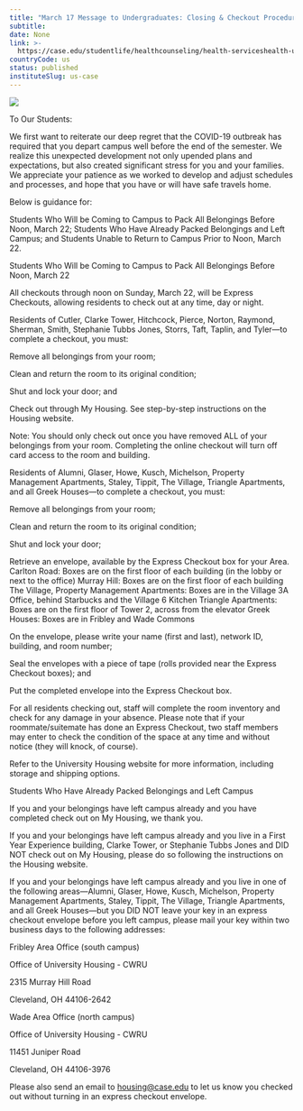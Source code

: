```yaml
---
title: "March 17 Message to Undergraduates: Closing & Checkout Procedures through March 22 at Noon"
subtitle: 
date: None
link: >-
  https://case.edu/studentlife/healthcounseling/health-serviceshealth-updates/march-17-message-undergraduates-closing-checkout-procedures-through-march-22-noon
countryCode: us
status: published
instituteSlug: us-case
---
```

![](https://case.edu/studentlife/healthcounseling/themes/custom/crew/images/CWRU-sign-logo.jpg)

To Our Students:

We first want to reiterate our deep regret that the COVID-19 outbreak has required that you depart campus well before the end of the semester. We realize this unexpected development not only upended plans and expectations, but also created significant stress for you and your families. We appreciate your patience as we worked to develop and adjust schedules and processes, and hope that you have or will have safe travels home.

Below is guidance for:

Students Who Will be Coming to Campus to Pack All Belongings Before Noon, March 22; Students Who Have Already Packed Belongings and Left Campus; and Students Unable to Return to Campus Prior to Noon, March 22.

Students Who Will be Coming to Campus to Pack All Belongings Before Noon, March 22

All checkouts through noon on Sunday, March 22, will be Express Checkouts, allowing residents to check out at any time, day or night.

Residents of Cutler, Clarke Tower, Hitchcock, Pierce, Norton, Raymond, Sherman, Smith, Stephanie Tubbs Jones, Storrs, Taft, Taplin, and Tyler—to complete a checkout, you must:

Remove all belongings from your room;

Clean and return the room to its original condition;

Shut and lock your door; and

Check out through My Housing. See step-by-step instructions on the Housing website.

Note: You should only check out once you have removed ALL of your belongings from your room. Completing the online checkout will turn off card access to the room and building.

Residents of Alumni, Glaser, Howe, Kusch, Michelson, Property Management Apartments, Staley, Tippit, The Village, Triangle Apartments, and all Greek Houses—to complete a checkout, you must:

Remove all belongings from your room;

Clean and return the room to its original condition;

Shut and lock your door;

Retrieve an envelope, available by the Express Checkout box for your Area. Carlton Road: Boxes are on the first floor of each building (in the lobby or next to the office) Murray Hill: Boxes are on the first floor of each building The Village, Property Management Apartments: Boxes are in the Village 3A Office, behind Starbucks and the Village 6 Kitchen Triangle Apartments: Boxes are on the first floor of Tower 2, across from the elevator Greek Houses: Boxes are in Fribley and Wade Commons

On the envelope, please write your name (first and last), network ID, building, and room number;

Seal the envelopes with a piece of tape (rolls provided near the Express Checkout boxes); and

Put the completed envelope into the Express Checkout box.

For all residents checking out, staff will complete the room inventory and check for any damage in your absence. Please note that if your roommate/suitemate has done an Express Checkout, two staff members may enter to check the condition of the space at any time and without notice (they will knock, of course).

Refer to the University Housing website for more information, including storage and shipping options.

Students Who Have Already Packed Belongings and Left Campus

If you and your belongings have left campus already and you have completed check out on My Housing, we thank you.

If you and your belongings have left campus already and you live in a First Year Experience building, Clarke Tower, or Stephanie Tubbs Jones and DID NOT check out on My Housing, please do so following the instructions on the Housing website.

If you and your belongings have left campus already and you live in one of the following areas—Alumni, Glaser, Howe, Kusch, Michelson, Property Management Apartments, Staley, Tippit, The Village, Triangle Apartments, and all Greek Houses—but you DID NOT leave your key in an express checkout envelope before you left campus, please mail your key within two business days to the following addresses:

Fribley Area Office (south campus)

Office of University Housing - CWRU

2315 Murray Hill Road

Cleveland, OH 44106-2642

Wade Area Office (north campus)

Office of University Housing - CWRU

11451 Juniper Road

Cleveland, OH 44106-3976

Please also send an email to housing@case.edu to let us know you checked out without turning in an express checkout envelope.